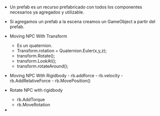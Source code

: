 - Un prefab es un recurso prefabricado con todos los componentes necesarios ya agregados y utilizable.
- Si agregamos un prefab a la escena creamos un GameObject a partir del prefab.
- Moving NPC With Transform
	- Es un quaternion.
	- Transform.rotation = Quaternion.Euler(x,y,z);
	- transform.Rotate();
	- transform.LookAt();
	- transform.rotateAround();
- Moving NPC With Rigidbody
		- rb.addforce
		- rb.velocity
		- rb.AddRelativeForce
		- rb.MovePosition()
- Rotate NPC with rigidbody
	- rb.AddTorque
	- rb.MoveRotation

- 